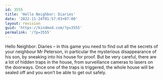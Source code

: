 ```yaml
---
id: 3555
title: 'Hello Neighbor: Diaries'
date: '2022-11-24T01:57:03+07:00'
layout: revision
guid: 'https://kindmod.com/?p=3555'
permalink: '/?p=3555'
---
```


Hello Neighbor: Diaries – in this game you need to find out all the secrets of your neighbour Mr Peterson, in particular the mysterious disappearance of his son, by sneaking into his house for proof. But be very careful, there are a lot of hidden traps in the house, from surveillance cameras to lasers on the doorways. Once one of the traps is triggered, the whole house will be sealed off and you won’t be able to get out safely.